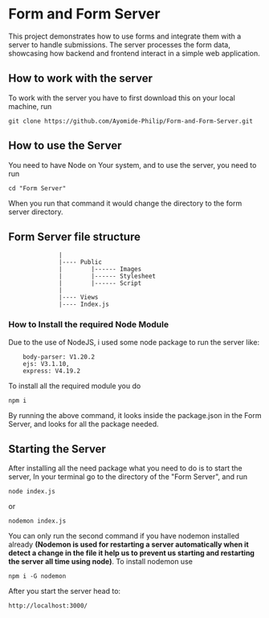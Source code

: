 # Form and Form Server

This project demonstrates how to use forms and integrate them with a server to handle submissions. The server processes the form data, showcasing how backend and frontend interact in a simple web application.

## How to work with the server

To work with the server you have to first download this on your local machine, run 

```
git clone https://github.com/Ayomide-Philip/Form-and-Form-Server.git
```

## How to use the Server
You need to have Node on Your system, and to use the server, you need to run

```
cd "Form Server"
```
When you run that command it would change the directory to the form server directory.

## Form Server file structure

```
              |
              |---- Public 
              |        |------ Images
              |        |------ Stylesheet
              |        |------ Script
              |
              |---- Views
              |---- Index.js
```

### How to Install the required Node Module
Due to the use of NodeJS, i used some node package to run the server like:

```
    body-parser: V1.20.2
    ejs: V3.1.10,
    express: V4.19.2
```

To install all the required module you do 

```
npm i
```
By running the above command, it looks inside the package.json in the Form Server, and looks for all the package needed.

## Starting the Server
After installing all the need  package what you need to do is to start the server, In your terminal go to the directory of the "Form Server", and run 

```
node index.js
```
or 
```
nodemon index.js
```
You can only run the second command if you have nodemon installed already **(Nodemon is used for restarting a server automatically when it detect a change in the file it help us to prevent us starting and restarting the server all time using node)**.
To install nodemon use 
```
npm i -G nodemon
```

After you start the server head to:

```
http://localhost:3000/
```
